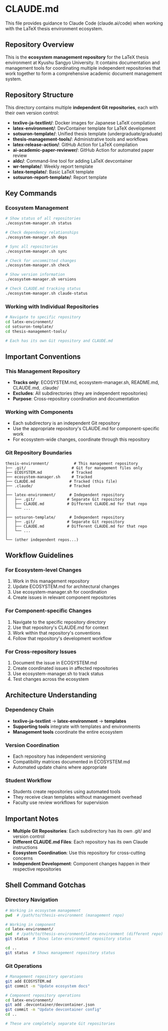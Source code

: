 # CLAUDE.md

This file provides guidance to Claude Code (claude.ai/code) when working with the LaTeX thesis environment ecosystem.

## Repository Overview

This is the **ecosystem management repository** for the LaTeX thesis environment at Kyushu Sangyo University. It contains documentation and management tools for coordinating multiple independent repositories that work together to form a comprehensive academic document management system.

## Repository Structure

This directory contains multiple **independent Git repositories**, each with their own version control:

- **texlive-ja-textlint/**: Docker images for Japanese LaTeX compilation
- **latex-environment/**: DevContainer template for LaTeX development
- **sotsuron-template/**: Unified thesis template (undergraduate/graduate)
- **thesis-management-tools/**: Administrative tools and workflows
- **latex-release-action/**: GitHub Action for LaTeX compilation
- **ai-academic-paper-reviewer/**: GitHub Action for automated paper review
- **aldc/**: Command-line tool for adding LaTeX devcontainer
- **wr-template/**: Weekly report template
- **latex-template/**: Basic LaTeX template
- **sotsuron-report-template/**: Report template

## Key Commands

### Ecosystem Management
```bash
# Show status of all repositories
./ecosystem-manager.sh status

# Check dependency relationships
./ecosystem-manager.sh deps

# Sync all repositories
./ecosystem-manager.sh sync

# Check for uncommitted changes
./ecosystem-manager.sh check

# Show version information
./ecosystem-manager.sh versions

# Check CLAUDE.md tracking status
./ecosystem-manager.sh claude-status
```

### Working with Individual Repositories
```bash
# Navigate to specific repository
cd latex-environment/
cd sotsuron-template/
cd thesis-management-tools/

# Each has its own Git repository and CLAUDE.md
```

## Important Conventions

### This Management Repository
- **Tracks only**: ECOSYSTEM.md, ecosystem-manager.sh, README.md, CLAUDE.md, .claude/
- **Excludes**: All subdirectories (they are independent repositories)
- **Purpose**: Cross-repository coordination and documentation

### Working with Components
- Each subdirectory is an independent Git repository
- Use the appropriate repository's CLAUDE.md for component-specific work
- For ecosystem-wide changes, coordinate through this repository

### Git Repository Boundaries
```
thesis-environment/           # This management repository
├── .git/                    # Git for management files only
├── ECOSYSTEM.md             # Tracked
├── ecosystem-manager.sh     # Tracked
├── CLAUDE.md               # Tracked (this file)
├── .claude/                # Tracked
│
├── latex-environment/      # Independent repository
│   ├── .git/              # Separate Git repository
│   ├── CLAUDE.md          # Different CLAUDE.md for that repo
│   └── ...
│
├── sotsuron-template/      # Independent repository
│   ├── .git/              # Separate Git repository
│   ├── CLAUDE.md          # Different CLAUDE.md for that repo
│   └── ...
│
└── (other independent repos...)
```

## Workflow Guidelines

### For Ecosystem-level Changes
1. Work in this management repository
2. Update ECOSYSTEM.md for architectural changes
3. Use ecosystem-manager.sh for coordination
4. Create issues in relevant component repositories

### For Component-specific Changes
1. Navigate to the specific repository directory
2. Use that repository's CLAUDE.md for context
3. Work within that repository's conventions
4. Follow that repository's development workflow

### For Cross-repository Issues
1. Document the issue in ECOSYSTEM.md
2. Create coordinated issues in affected repositories
3. Use ecosystem-manager.sh to track status
4. Test changes across the ecosystem

## Architecture Understanding

### Dependency Chain
- **texlive-ja-textlint** → **latex-environment** → **templates**
- **Supporting tools** integrate with templates and environments
- **Management tools** coordinate the entire ecosystem

### Version Coordination
- Each repository has independent versioning
- Compatibility matrices documented in ECOSYSTEM.md
- Automated update chains where appropriate

### Student Workflow
- Students create repositories using automated tools
- They receive clean templates without management overhead
- Faculty use review workflows for supervision

## Important Notes

- **Multiple Git Repositories**: Each subdirectory has its own .git/ and version control
- **Different CLAUDE.md Files**: Each repository has its own Claude instructions
- **Ecosystem Coordination**: Use this repository for cross-cutting concerns
- **Independent Development**: Component changes happen in their respective repositories

## Shell Command Gotchas

### Directory Navigation
```bash
# Working in ecosystem management
pwd  # /path/to/thesis-environment (management repo)

# Working in component
cd latex-environment/
pwd  # /path/to/thesis-environment/latex-environment (different repo)
git status  # Shows latex-environment repository status

cd ..
git status  # Shows management repository status
```

### Git Operations
```bash
# Management repository operations
git add ECOSYSTEM.md
git commit -m "Update ecosystem docs"

# Component repository operations  
cd latex-environment/
git add .devcontainer/devcontainer.json
git commit -m "Update devcontainer config"
cd ..

# These are completely separate Git repositories
```